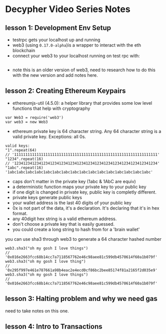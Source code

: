 # Decypher Video Series Notes

## lesson 1: Development Env Setup

- testrpc gets your localhost up and running
- web3 (using `0.17.0-alpha`)is a wrapper to interact with the eth blockchain
- connect your web3 to your localhost running on test rpc with:
```
```
* note this is an older version of web3, need to research how to do this with the new version and add notes here.

## lesson 2: Creating Ethereum Keypairs
- ethereumjs-util (4.5.0): a helper library that provides some low level functions that help with cryptography

```
var Web3 = require('web3')
var web3 = new Web3
```
- ethereum private key is 64 character string. Any 64 character string is a valid private key. Exceptions: all 0s.

```
valid keys:
"1".repeat(64)
// '1111111111111111111111111111111111111111111111111111111111111111'
"1234".repeat(16)
// '1234123412341234123412341234123412341234123412341234123412341234'
"1abc".repeat(16)
'1abc1abc1abc1abc1abc1abc1abc1abc1abc1abc1abc1abc1abc1abc1abc1abc'
```
- caps don't matter in the private key (1abc & 1AbC are equiv)
- a deterministic function maps your private key to your public key
- if one digit is changed in private key, public key is completly different.
- private keys generate public keys
- your wallet address is the last 40 digits of your public key
- 0x is not part of the data, it's a declaration. It's declaring that it's in hex format.
- any 40digit hex string is a valid ethereum address.
- don't choose a private key that is easily guessed.
- you could create a long string to hash from for a 'brain wallet'

you can use sha3 through web3 to generate a 64 character hashed number
```
web3.sha3("oh my gosh I love things")
// '0x016e2663fcc68b14cc7a7118567762e46c98aee81c599db4570614f60a1b079f'
web3.sha3("oh my gosh I love thing")
// '0x295f997e461e787661a98b4eac2e4ecd0cf86bc2bee85174f81a2165f2d035e9'
web3.sha3("oh my gosh I love things")
// '0x016e2663fcc68b14cc7a7118567762e46c98aee81c599db4570614f60a1b079f'
```

## lesson 3: Halting problem and why we need gas
need to take notes on this one.

## lesson 4: Intro to Transactions
